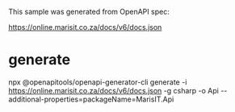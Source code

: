This sample was generated from OpenAPI spec:

https://online.marisit.co.za/docs/v6/docs.json

# generate
npx @openapitools/openapi-generator-cli generate -i https://online.marisit.co.za/docs/v6/docs.json -g csharp  -o Api --additional-properties=packageName=MarisIT.Api



